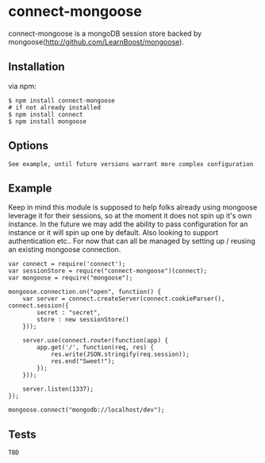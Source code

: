 # connect-mongoose

connect-mongoose is a mongoDB session store backed by mongoose(http://github.com/LearnBoost/mongoose).

## Installation

via npm:

    $ npm install connect-mongoose
    # if not already installed
    $ npm install connect
    $ npm install mongoose	

## Options

	See example, until future versions warrant more complex configuration

## Example

Keep in mind this module is supposed to help folks already using mongoose leverage it for their sessions, so at the moment it does not spin up it's own instance. In the future we may add the ability to pass configuration for an instance or it will spin up one by default. Also looking to support authentication etc.. For now that can all be managed by setting up / reusing an existing mongoose connection.

    var connect = require('connect');
	var sessionStore = require("connect-mongoose")(connect);
	var mongoose = require("mongoose");
	
	mongoose.connection.on("open", function() {
		var server = connect.createServer(connect.cookieParser(), connect.session({
			secret : "secret",
			store : new sessionStore()
		}));
	
		server.use(connect.router(function(app) {
			app.get('/', function(req, res) {
				res.write(JSON.stringify(req.session));
				res.end("Sweet!");
			});
		}));
	
		server.listen(1337);
	});
	
	mongoose.connect("mongodb://localhost/dev");

## Tests

	TBD

